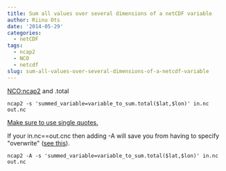 ```yaml
---
title: Sum all values over several dimensions of a netCDF variable
author: Riinu Ots
date: '2014-05-29'
categories:
  - netCDF
tags:
  - ncap2
  - NCO
  - netcdf
slug: sum-all-values-over-several-dimensions-of-a-netcdf-variable
---
```


[NCO:ncap2](http://nco.sourceforge.net/nco.html#ncap2-netCDF-Arithmetic-Processor) and .total

`ncap2 -s 'summed_variable=variable_to_sum.total($lat,$lon)' in.nc out.nc`

[Make sure to use single quotes.](http://sourceforge.net/p/nco/discussion/9830/thread/e15cbda8)

If your in.nc==out.cnc then adding -A will save you from having to specify "overwrite" ([see this](https://riinudata.wordpress.com/2014/05/29/nconcap2-and-append/)).

`ncap2 -A -s 'summed_variable=variable_to_sum.total($lat,$lon)' in.nc out.nc`
